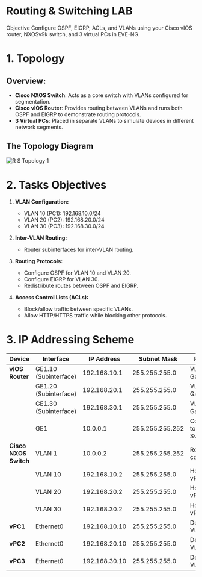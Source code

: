 # Routing & Switching LAB
Objective
Configure OSPF, EIGRP, ACLs, and VLANs using your Cisco vIOS router, NXOSv9k switch, and 3 virtual PCs in EVE-NG.

 # **1. Topology** 
 ## Overview:
- **Cisco NXOS Switch**: Acts as a core switch with VLANs configured for segmentation.
- **Cisco vIOS Router**: Provides routing between VLANs and runs both OSPF and EIGRP to demonstrate routing protocols.
- **3 Virtual PCs**: Placed in separate VLANs to simulate devices in different network segments.

 ## The Topology Diagram
  
![R S Topology 1](https://github.com/user-attachments/assets/f095af1b-15c4-4dc3-9bc7-712d750a5c70)

# **2. Tasks Objectives**

1. **VLAN Configuration:**
    
    - VLAN 10 (PC1): 192.168.10.0/24
    - VLAN 20 (PC2): 192.168.20.0/24
    - VLAN 30 (PC3): 192.168.30.0/24
2. **Inter-VLAN Routing:**
    
    - Router subinterfaces for inter-VLAN routing.
3. **Routing Protocols:**
    - Configure OSPF for VLAN 10 and VLAN 20.
    - Configure EIGRP for VLAN 30.
    - Redistribute routes between OSPF and EIGRP.
4. **Access Control Lists (ACLs):**
    - Block/allow traffic between specific VLANs.
    - Allow HTTP/HTTPS traffic while blocking other protocols.


# **3. IP Addressing Scheme**

| **Device**            | **Interface**         | **IP Address** | **Subnet Mask** | **Purpose**               |
| --------------------- | --------------------- | -------------- | --------------- | ------------------------- |
| **vIOS Router**       | GE1.10 (Subinterface) | 192.168.10.1   | 255.255.255.0   | VLAN 10 Gateway           |
|                       | GE1.20 (Subinterface) | 192.168.20.1   | 255.255.255.0   | VLAN 20 Gateway           |
|                       | GE1.30 (Subinterface) | 192.168.30.1   | 255.255.255.0   | VLAN 30 Gateway           |
|                       | GE1                   | 10.0.0.1       | 255.255.255.252 | Connection to NXOS Switch |
| **Cisco NXOS Switch** | VLAN 1                | 10.0.0.2       | 255.255.255.252 | Router connection         |
|                       | VLAN 10               | 192.168.10.2   | 255.255.255.0   | Host for vPC1             |
|                       | VLAN 20               | 192.168.20.2   | 255.255.255.0   | Host for vPC2             |
|                       | VLAN 30               | 192.168.30.2   | 255.255.255.0   | Host for vPC3             |
| **vPC1**              | Ethernet0             | 192.168.10.10  | 255.255.255.0   | Device in VLAN 10         |
| **vPC2**              | Ethernet0             | 192.168.20.10  | 255.255.255.0   | Device in VLAN 20         |
| **vPC3**              | Ethernet0             | 192.168.30.10  | 255.255.255.0   | Device in VLAN 30         |
